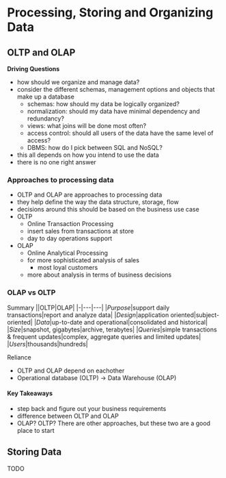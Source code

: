 # Processing, Storing and Organizing Data

## OLTP and OLAP

**Driving Questions**
- how should we organize and manage data?
- consider the different schemas, management options and objects that make up a database
    - schemas: how should my data be logically organized?
    - normalization: should my data have minimal dependency and redundancy?
    - views: what joins will be done most often?
    - access control: should all users of the data have the same level of access?
    - DBMS: how do I pick between SQL and NoSQL?
- this all depends on how you intend to use the data
- there is no one right answer


### Approaches to processing data
- OLTP and OLAP are approaches to processing data
- they help define the way the data structure, storage, flow
- decisions around this should be based on the business use case
- OLTP
    - Online Transaction Processing
    - insert sales from transactions at store
    - day to day operations support
- OLAP
    - Online Analytical Processing
    - for more sophisticated analysis of sales
        - most loyal customers
    - more about analysis in terms of business decisions

### OLAP vs OLTP

Summary
||OLTP|OLAP|
|-|---|---|
|_Purpose_|support daily transactions|report and analyze data|
|_Design_|application oriented|subject-oriented|
|_Data_|up-to-date and operational|consolidated and historical|
|_Size_|snapshot, gigabytes|archive, terabytes|
|_Queries_|simple transactions & frequent updates|complex, aggregate queries and limited updates|
|_Users_|thousands|hundreds|


Reliance
- OLTP and OLAP depend on eachother
- Operational database (OLTP) -> Data Warehouse (OLAP)

#### Key Takeaways
- step back and figure out your business requirements
- difference between OLTP and OLAP
- OLAP? OLTP? There are other approaches, but these two are a good place to start

## Storing Data
TODO